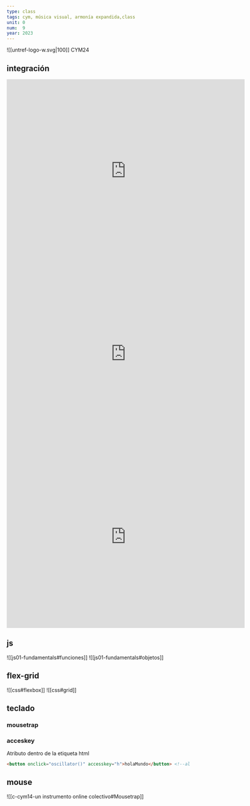 ```yaml
---
type: class
tags: cym, música visual, armonía expandida,class
unit: 0
num:  9
year: 2023
---
```


<!-- slide bg="#010100"--> 
![[untref-logo-w.svg|100]]
CYM24

## integración
<iframe width="650" height="500" src="https://tonejs.github.io/examples/shiny" title="YouTube video player" frameborder="0" allow="accelerometer; autoplay; clipboard-write; encrypted-media; gyroscope; picture-in-picture; web-share" allowfullscreen></iframe>
<iframe width="650" height="500" src="https://enchanting-zabaione-9abf89.netlify.app/" title="YouTube video player" frameborder="0" allow="accelerometer; autoplay; clipboard-write; encrypted-media; gyroscope; picture-in-picture; web-share" allowfullscreen></iframe>
<iframe width="650" height="500" src="https://shimmering-gumdrop-0fc816.netlify.app/" title="YouTube video player" frameborder="0" allow="accelerometer; autoplay; clipboard-write; encrypted-media; gyroscope; picture-in-picture; web-share" allowfullscreen></iframe>

## js
![[js01-fundamentals#funciones]]
![[js01-fundamentals#objetos]]

## flex-grid

![[css#flexbox]]
![[css#grid]]

## teclado

### mousetrap

### acceskey
Atributo dentro de la etiqueta html 

```html
<button onclick="oscillator()" accesskey="h">holaMundo</button> <!--al presionar la tecla e [ver combinaciones según browser y sistema operativo, se activa la función correspondiente, en este caso, oscillator()]
```

## mouse

![[c-cym14-un instrumento online colectivo#Mousetrap]]